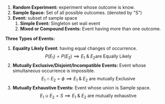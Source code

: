 1. **Random Experiment:** experiment whose outcome is know.
2. **Sample Space:** Set of all possible outcomes. (denoted by "S")
3. **Event:** subset of sample space 
	1. **Simple Event:** Singleton set wali event
	2. **Mixed or Compound Events:** Event having more than one outcome.

**Three Types of Events:**
1. **Equality Likely Event**: having equal changes of occurrence. $$P(E_{1}) = P(E_{2})\implies E_{1}\  \& \ E_{2} \text{are Equally Likely}$$
2. **Mutually Exclusive/Disjoint/Incompatible Events:** Event whose simultaneous occurrence is impossible. $$E_{1}\cap E_{2}=\phi\implies E_{1} \ \& \  E_{2} \text{ are mutually Exclusive}$$
3. **Mutually Exhaustive Events:** Event whose union is Sample space. $$E_{1}\cup E_{2}=S\implies E_{1} \ \& \ E_{2} \text{ are mutually exhaustive}$$